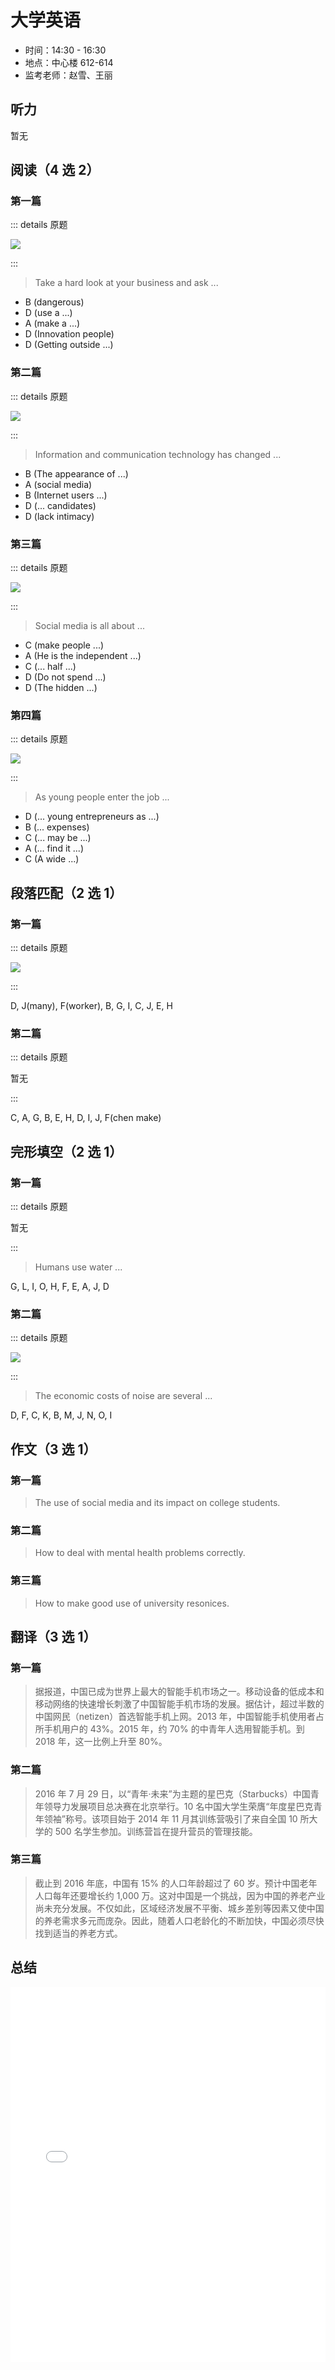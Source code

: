 # 大学英语

- 时间：14:30 - 16:30
- 地点：中心楼 612-614
- 监考老师：赵雪、王丽

## 听力

暂无

## 阅读（4 选 2）

### 第一篇

::: details 原题

![](./assets/001.jpg)

:::

> Take a hard look at your business and ask ...

- B (dangerous)
- D (use a ...)
- A (make a ...)
- D (Innovation people)
- D (Getting outside ...)

### 第二篇

::: details 原题

![](./assets/002.jpg)

:::

> Information and communication technology has changed ...

- B (The appearance of ...)
- A (social media)
- B (Internet users ...)
- D (... candidates)
- D (lack intimacy)

### 第三篇

::: details 原题

![](./assets/003.jpg)

:::

> Social media is all about ...

- C (make people ...)
- A (He is the independent ...)
- C (... half ...)
- D (Do not spend ...)
- D (The hidden ...)

### 第四篇

::: details 原题

![](./assets/004.jpg)

:::

> As young people enter the job ...

- D (... young entrepreneurs as ...)
- B (... expenses)
- C (... may be ...)
- A (... find it ...)
- C (A wide ...)

## 段落匹配（2 选 1）

### 第一篇

::: details 原题

![](./assets/005.jpg)

:::

D, J(many), F(worker), B, G, I, C, J, E, H

### 第二篇

::: details 原题

暂无

:::

C, A, G, B, E, H, D, I, J, F(chen make)

## 完形填空（2 选 1）

### 第一篇

::: details 原题

暂无

:::

> Humans use water ...

G, L, I, O, H, F, E, A, J, D

### 第二篇

::: details 原题

![](./assets/008.jpg)

:::

> The economic costs of noise are several ...

D, F, C, K, B, M, J, N, O, I

## 作文（3 选 1）

### 第一篇

> The use of social media and its impact on college students.

### 第二篇

> How to deal with mental health problems correctly.

### 第三篇

> How to make good use of university resonices.

## 翻译（3 选 1）

### 第一篇

> 据报道，中国已成为世界上最大的智能手机市场之一。移动设备的低成本和移动网络的快速增长刺激了中国智能手机市场的发展。据估计，超过半数的中国网民（netizen）首选智能手机上网。2013 年，中国智能手机使用者占所手机用户的 43%。2015 年，约 70% 的中青年人选用智能手机。到 2018 年，这一比例上升至 80%。

### 第二篇

> 2016 年 7 月 29 日，以“青年·未来”为主题的星巴克（Starbucks）中国青年领导力发展项目总决赛在北京举行。10 名中国大学生荣膺“年度星巴克青年领袖”称号。该项目始于 2014 年 11 月其训练营吸引了来自全国 10 所大学的 500 名学生参加。训练营旨在提升营员的管理技能。

### 第三篇

> 截止到 2016 年底，中国有 15% 的人口年龄超过了 60 岁。预计中国老年人口每年还要增长约 1,000 万。这对中国是一个挑战，因为中国的养老产业尚未充分发展。不仅如此，区域经济发展不平衡、城乡差别等因素又使中国的养老需求多元而庞杂。因此，随着人口老龄化的不断加快，中国必须尽快找到适当的养老方式。

## 总结

<iframe src="/XASYU/Second/2025-07-01/01.大学英语.html" width="100%" height="600" style="border:none;"></iframe>
